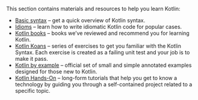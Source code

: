 [//]: # (title: Learning materials oveview)

This section contains materials and resources to help you learn Kotlin:
* [Basic syntax](basic-syntax.md) – get a quick overview of Kotlin syntax.
* [Idioms](idioms.md) – learn how to write idiomatic Kotlin code for popular cases.
* [Kotlin books](books.md) – books we’ve reviewed and recommend you for learning Kotlin.
* [Kotlin Koans](koans.md) – series of exercises to get you familiar with the Kotlin Syntax. Each exercise is created as a failing unit test and your job is to make it pass.
* [Kotlin by example](https://play.kotlinlang.org/byExample/overview) – official set of small and simple annotated examples designed for those new to Kotlin.
* [Kotlin Hands-On](https://play.kotlinlang.org/hands-on/overview) – long-form tutorials that help you get to know a technology by guiding you through a self-contained project related to a specific topic.
